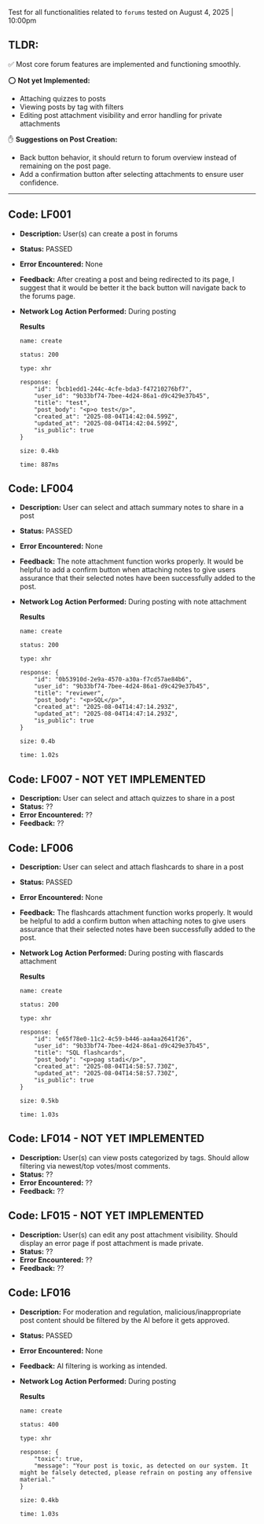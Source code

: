 Test for all functionalities related to `forums` tested on August 4, 2025 | 10:00pm

## TLDR:
✅ Most core forum features are implemented and functioning smoothly.

⭕ **Not yet Implemented:**
- Attaching quizzes to posts
- Viewing posts by tag with filters
- Editing post attachment visibility and error handling for private attachments

✋ **Suggestions on Post Creation:**
- Back button behavior, it should return to forum overview instead of remaining on the post page.
- Add a confirmation button after selecting attachments to ensure user confidence.

---

## Code: LF001
- **Description:** User(s) can create a post in forums
- **Status:** PASSED
- **Error Encountered:** None
- **Feedback:** After creating a post and being redirected to its page, I suggest that it would be better it the back button will navigate back to the forums page.
- **Network Log**
    **Action Performed:** During posting

    **Results**

    ```
    name: create

    status: 200

    type: xhr

    response: {
        "id": "bcb1edd1-244c-4cfe-bda3-f47210276bf7",
        "user_id": "9b33bf74-7bee-4d24-86a1-d9c429e37b45",
        "title": "test",
        "post_body": "<p>o test</p>",
        "created_at": "2025-08-04T14:42:04.599Z",
        "updated_at": "2025-08-04T14:42:04.599Z",
        "is_public": true
    } 

    size: 0.4kb

    time: 887ms

    ```

## Code: LF004
- **Description:** User can select and attach summary notes to share in a post
- **Status:** PASSED
- **Error Encountered:** None
- **Feedback:** The note attachment function works properly. It would be helpful to add a confirm button when attaching notes to give users assurance that their selected notes have been successfully added to the post.
- **Network Log**
    **Action Performed:** During posting with note attachment

    **Results**

    ```
    name: create

    status: 200

    type: xhr

    response: {
        "id": "0b53910d-2e9a-4570-a30a-f7cd57ae84b6",
        "user_id": "9b33bf74-7bee-4d24-86a1-d9c429e37b45",
        "title": "reviewer",
        "post_body": "<p>SQL</p>",
        "created_at": "2025-08-04T14:47:14.293Z",
        "updated_at": "2025-08-04T14:47:14.293Z",
        "is_public": true
    }

    size: 0.4b

    time: 1.02s

    ```

## Code: LF007 - NOT YET IMPLEMENTED
- **Description:** User can select and attach quizzes to share in a post
- **Status:**  ??
- **Error Encountered:** ??
- **Feedback:** ??

## Code: LF006
- **Description:** User can select and attach flashcards to share in a post
- **Status:** PASSED
- **Error Encountered:** None
- **Feedback:** The flashcards attachment function works properly. It would be helpful to add a confirm button when attaching notes to give users assurance that their selected notes have been successfully added to the post.
- **Network Log**
    **Action Performed:** During posting with flascards attachment

    **Results**

    ```
    name: create

    status: 200

    type: xhr

    response: {
        "id": "e65f78e0-11c2-4c59-b446-aa4aa2641f26",
        "user_id": "9b33bf74-7bee-4d24-86a1-d9c429e37b45",
        "title": "SQL flashcards",
        "post_body": "<p>pag stadi</p>",
        "created_at": "2025-08-04T14:58:57.730Z",
        "updated_at": "2025-08-04T14:58:57.730Z",
        "is_public": true
    }

    size: 0.5kb

    time: 1.03s

    ```

## Code: LF014 - NOT YET IMPLEMENTED
- **Description:** User(s) can view posts categorized by tags. Should allow filtering via newest/top votes/most comments.
- **Status:** ??
- **Error Encountered:** ??
- **Feedback:** ??

## Code: LF015 - NOT YET IMPLEMENTED
- **Description:** User(s) can edit any post attachment visibility. Should display an error page if post attachment is made private.
- **Status:** ??
- **Error Encountered:** ??
- **Feedback:** ??

## Code: LF016
- **Description:** For moderation and regulation, malicious/inappropriate post content should be filtered by the AI before it gets approved.
- **Status:** PASSED
- **Error Encountered:** None
- **Feedback:** AI filtering is working as intended.
- **Network Log**
    **Action Performed:**  During posting

    **Results**

    ```
    name: create

    status: 400

    type: xhr

    response: {
        "toxic": true,
        "message": "Your post is toxic, as detected on our system. It might be falsely detected, please refrain on posting any offensive material."
    } 

    size: 0.4kb

    time: 1.03s

    ```